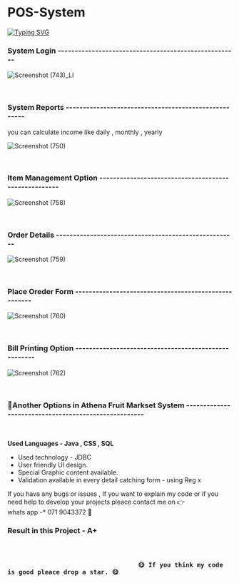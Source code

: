 # POS-System
[![Typing SVG](https://readme-typing-svg.herokuapp.com?size=20&duration=7000&width=850&lines=Semester+Final+POS+System+%7C+using+JavaFx+%2C+MySql+(Athena+Fruit+Market+System))](https://git.io/typing-svg)
<h3> System Login ----------------------------------------------------- </h3>


![Screenshot (743)_LI](https://user-images.githubusercontent.com/100486080/164535178-11123f0d-4154-48c0-9318-bb639e218a10.jpg)

<br><h3> System Reports -----------------------------------------------------</h3>
you can calculate income like daily , monthly , yearly 

![Screenshot (750)](https://user-images.githubusercontent.com/100486080/164536999-c01ba763-991d-4327-abfa-0a45db602e91.png)

<br><h3> Item Management Option -----------------------------------------------------</h3>

![Screenshot (758)](https://user-images.githubusercontent.com/100486080/164537023-87152268-ad0f-499f-9ace-ab87f33894cc.png)

<br><h3> Order Details -----------------------------------------------------</h3>

![Screenshot (759)](https://user-images.githubusercontent.com/100486080/164537322-1f40b3c7-2dad-4a7b-81cd-aa603a2d4a13.png)

<br><h3> Place Oreder Form  -----------------------------------------------------</h3>

![Screenshot (760)](https://user-images.githubusercontent.com/100486080/164537556-bfa50d32-605a-4164-b0a4-3114ac55c6b9.png)

<br><h3> Bill Printing Option  -----------------------------------------------------</h3>

![Screenshot (762)](https://user-images.githubusercontent.com/100486080/164539520-1d1070e8-1e22-49fb-83cd-e29a773e0db6.png)

<br><h3> 🤟Another Options in Athena Fruit Markset System -----------------------------------------------------</h3><br>

**Used Languages - Java , CSS , SQL** <br>


 * Used technology - JDBC <br>
 * User friendly UI design.<br>
 * Special Graphic content available.<br>
 * Validation available in every detail catching form - using Reg x
  
If you hava any bugs or issues , If you want to explain my code or if you need help to develop your projects pleace contact me on :point_right: <br> whats app -* 071 9043372  :hugs:

<h3> Result in this Project - A+ <h3/><br>
   
                                       😋 If you think my code is good pleace drop a star. 😋
